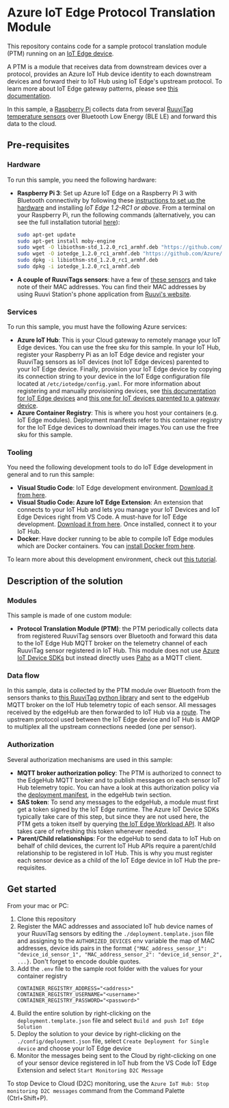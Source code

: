 # Azure IoT Edge Protocol Translation Module
This repository contains code for a sample protocol translation module (PTM) running on an [IoT Edge device](https://azure.microsoft.com/en-us/services/iot-edge/).

A PTM is a module that receives data from downstream devices over a protocol, provides an Azure IoT Hub device identity to each downstream devices and forward their to IoT Hub using IoT Edge's upstream protocol. To learn more about IoT Edge gateway patterns, please see [this documentation](https://docs.microsoft.com/azure/iot-edge/iot-edge-as-gateway?view=iotedge-2018-06).

In this sample, a [Raspberry Pi](https://www.raspberrypi.org/) collects data from several [RuuviTag temperature sensors](https://ruuvi.com/) over Bluetooth Low Energy (BLE LE) and forward this data to the cloud.

## Pre-requisites
### Hardware

To run this sample, you need the following hardware:

- **Raspberry Pi 3**: Set up Azure IoT Edge on a Raspberry Pi 3 with Bluetooth connectivity  by following these [instructions to set up the hardware](https://blog.jongallant.com/2017/11/raspberrypi-setup/) and installing *IoT Edge 1.2-RC1 or above*. From a terminal on your Raspberry Pi, run the following commands (alternatively, you can see the full installation tutorial [here](https://docs.microsoft.com/en-us/azure/iot-edge/how-to-install-iot-edge?view=iotedge-2018-06&tabs=linux)):

    ```bash
    sudo apt-get update
    sudo apt-get install moby-engine
    sudo wget -O libiothsm-std_1.2.0_rc1_armhf.deb "https://github.com/Azure/azure-iotedge/releases/download/1.2.0-rc1/libiothsm-std_1.2.0_rc1-1-1_debian9_armhf.deb"
    sudo wget -O iotedge_1.2.0_rc1_armhf.deb "https://github.com/Azure/azure-iotedge/releases/download/1.2.0-rc1/iotedge_1.2.0_rc1-1_debian9_armhf.deb"
    sudo dpkg -i libiothsm-std_1.2.0_rc1_armhf.deb
    sudo dpkg -i iotedge_1.2.0_rc1_armhf.deb
    ```

- **A couple of RuuviTags sensors**: have a few of [these sensors](https://ruuvi.com/) and take note of their MAC addresses. You can find their MAC addresses by using Ruuvi Station's phone application from [Ruuvi's website](https://ruuvi.com/).

### Services

To run this sample, you must have the following Azure services:

- **Azure IoT Hub**: This is your Cloud gateway to remotely manage your IoT Edge devices. You can use the free sku for this sample. In your IoT Hub, register your Raspberry Pi as an IoT Edge device and register your RuuviTag sensors as IoT devices (not IoT Edge devices) parented to your IoT Edge device. Finally, provision your IoT Edge device by copying its connection string to your device in the IoT Edge configuration file located at `/etc/iotedge/config.yaml`. For more information about registering and manually provisioning devices, see [this documentation for IoT Edge devices](https://docs.microsoft.com/en-us/azure/iot-edge/how-to-manual-provision-symmetric-key?view=iotedge-2018-06&tabs=azure-portal%2Clinux) and [this one for IoT devices parented to a gateway device](https://docs.microsoft.com/azure/iot-edge/how-to-authenticate-downstream-device?view=iotedge-2020-11#symmetric-key-authentication).
- **Azure Container Registry**: This is where you host your containers (e.g. IoT Edge modules). Deployment manifests refer to this container registry for the IoT Edge devices to download their images.You can use the free sku for this sample.

### Tooling

You need the following development tools to do IoT Edge development in general and to run this sample:

- **Visual Studio Code**: IoT Edge development environment. [Download it from here](https://code.visualstudio.com/).
- **Visual Studio Code: Azure IoT Edge Extension**: An extension that connects to your IoT Hub and lets you manage your IoT Devices and IoT Edge Devices right from VS Code. A must-have for IoT Edge development. [Download it from here](https://marketplace.visualstudio.com/items?itemName=vsciot-vscode.azure-iot-edge). Once installed, connect it to your IoT Hub.
- **Docker**: Have docker running to be able to compile IoT Edge modules which are Docker containers. You can [install Docker from here](https://docs.docker.com/get-docker/).

To learn more about this development environment, check out [this tutorial](https://docs.microsoft.com/en-us/azure/iot-edge/how-to-deploy-modules-vscode).

## Description of the solution

### Modules

This sample is made of one custom module:

- **Protocol Translation Module (PTM)**: the PTM periodically collects data from registered RuuviTag sensors over Bluetooth and forward this data to the IoT Edge Hub MQTT broker on the telemetry channel of each RuuviTag sensor registered in IoT Hub. This module does not use [Azure IoT Device SDKs](https://docs.microsoft.com/azure/iot-hub/iot-hub-devguide-sdks#azure-iot-hub-device-sdks) but instead directly uses [Paho](https://pypi.org/project/paho-mqtt/) as a MQTT client.

### Data flow

In this sample, data is collected by the PTM module over Bluetooth from the sensors thanks to [this RuuviTag python library](https://github.com/ttu/ruuvitag-sensor) and sent to the edgeHub MQTT broker on the IoT Hub telemetry topic of each sensor. All messages received by the edgeHub are then forwarded to IoT Hub via a [route](https://docs.microsoft.com/azure/iot-edge/module-composition?view=iotedge-2020-11#declare-routes). The upstream protocol used between the IoT Edge device and IoT Hub is AMQP to multiplex all the upstream connections needed (one per sensor).

### Authorization

Several authorization mechanisms are used in this sample:

- **MQTT broker authorization policy**:  The PTM is authorized to connect to the EdgeHub MQTT broker and to publish messages on each sensor IoT Hub telemetry topic. You can have a look at this authorization policy via the [deployment manifest](deployment.template.json), in the edgeHub twin section.
- **SAS token**: To send any messages to the edgeHub, a module must first get a token signed by the IoT Edge runtime. The Azure IoT Device SDKs typically take care of this step, but since they are not used here, the PTM gets a token itself by querying [the IoT Edge Workload API](https://github.com/Azure/iotedge/blob/c0bad527da979fc0d8d1c810474e5078dfee83ca/edgelet/workload/README.md). It also takes care of refreshing this token whenever needed.
- **Parent/Child relationships**: For the edgeHub to send data to IoT Hub on behalf of child devices, the current IoT Hub APIs require a parent/child relationship to be registered in IoT Hub. This is why you must register each sensor device as a child of the IoT Edge device in IoT Hub the pre-requisites.

## Get started
From your mac or PC:
1. Clone this repository
2. Register the MAC addresses and associated IoT hub device names of your RuuviTag sensors by editing the `./deployment.template.json` file and assigning to the `AUTHORIZED_DEVICES` env variable the map of MAC addresses, device ids pairs in the format `{"MAC_address_sensor_1": "device_id_sensor_1", "MAC_address_sensor_2": "device_id_sensor_2", ...}`. Don't forget to encode double quotes.
3. Add the `.env` file to the sample root folder with the values for your container registry
    ```
    CONTAINER_REGISTRY_ADDRESS="<address>"
    CONTAINER_REGISTRY_USERNAME="<username>"
    CONTAINER_REGISTRY_PASSWORD="<password>"
    ```
4. Build the entire solution by right-clicking on the `deployment.template.json` file and select `Build and push IoT Edge Solution`
5. Deploy the solution to your device by right-clicking on the `./config/deployment.json` file, select `Create Deployment for Single device` and choose your IoT Edge device
6. Monitor the messages being sent to the Cloud by right-clicking on one of your sensor device registered in IoT hub from the VS Code IoT Edge Extension and select `Start Monitoring D2C Message`

To stop Device to Cloud (D2C) monitoring, use the `Azure IoT Hub: Stop monitoring D2C messages` command from the Command Palette (Ctrl+Shift+P).
